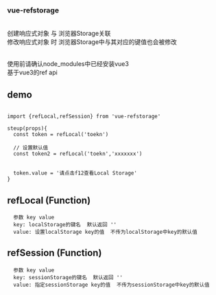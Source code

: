 ### vue-refstorage
<br>创建响应式对象 与 浏览器Storage关联 
<br>修改响应式对象 时 浏览器Storage中与其对应的键值也会被修改

<br>使用前请确认node_modules中已经安装vue3
<br>基于vue3的ref api


## demo
```

import {refLocal,refSession} from 'vue-refstorage'

steup(props){
  const token = refLocal('toekn')
  
  // 设置默认值
  const token2 = refLocal('toekn','xxxxxxx')
  
  
  token.value = '请点击f12查看Local Storage'
}
```

## refLocal  (Function)
```
  参数 key value
  key: localStorage的键名  默认返回 ''
  value: 设置localStorage key的值  不传为localStorage中key的默认值
```
       
## refSession (Function)
```
  参数 key value
  key: sessionStorage的键名  默认返回 ''
  value: 指定sessionStorage key的值  不传为sessionStorage中key的默认值
```

